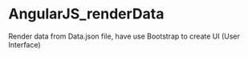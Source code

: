 # AngularJS_renderData
Render data from Data.json file, have use Bootstrap to create UI (User Interface)
